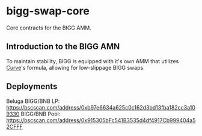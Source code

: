 # bigg-swap-core
Core contracts for the BIGG AMM.

## Introduction to the BIGG AMN
To maintain stability, BIGG is equipped with it's own AMM that utilizes [Curve](https://curve.fi)'s formula, allowing for low-slippage BIGG swaps. 

## Deployments

Beluga BIGG/BNB LP: https://bscscan.com/address/0xb97e6634a625c0c162d3bd13fba182cc3a109330
BIGG/BNB Pool: https://bscscan.com/address/0x915305bFc541B3535d4df4917Cb999404a52CFFF